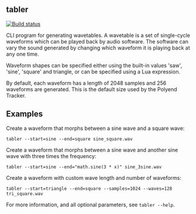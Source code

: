 tabler
------

[![Build status](https://github.com/johnelse/tabler/actions/workflows/workflow.yml/badge.svg)](https://github.com/johnelse/tabler/actions)

CLI program for generating wavetables. A wavetable is a set of single-cycle
waveforms which can be played back by audio software. The software can vary the
sound generated by changing which waveform it is playing back at any one time.

Waveform shapes can be specified either using the built-in values 'saw', 'sine',
'square' and triangle, or can be specified using a Lua expression.

By default, each waveform has a length of 2048 samples and 256 waveforms are
generated. This is the default size used by the Polyend Tracker.

Examples
--------

Create a waveform that morphs between a sine wave and a square wave:

```
tabler --start=sine --end=square sine_square.wav
```

Create a waveform that morphs between a sine wave and another sine wave with
three times the frequency:

```
tabler --start=sine --end="math.sine(3 * x)" sine_3sine.wav
```

Create a waveform with custom wave length and number of waveforms:

```
tabler --start=triangle --end=square --samples=1024 --waves=128 tri_square.wav
```

For more information, and all optional parameters, see `tabler --help`.
